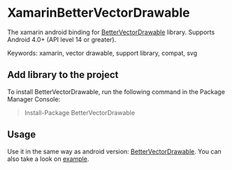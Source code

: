 # XamarinBetterVectorDrawable
The xamarin android binding for [BetterVectorDrawable](https://github.com/a-student/BetterVectorDrawable) library. Supports Android 4.0+ (API level 14 or greater).

Keywords: xamarin, vector drawable, support library, compat, svg

## Add library to the project
To install BetterVectorDrawable, run the following command in the Package Manager Console:
> Install-Package BetterVectorDrawable

## Usage
Use it in the same way as android version: [BetterVectorDrawable](https://github.com/a-student/BetterVectorDrawable). 
You can also take a look on [example](https://github.com/VysotskiVadim/XamarinBetterVectorDrawable/tree/master/src/XamarinBetterVectorDrawableApp).
